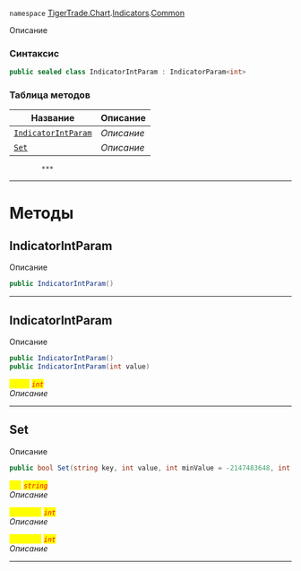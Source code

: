 
`namespace` [TigerTrade.Chart](../../../TigerTrade.Chart.md).[Indicators](../../../TigerTrade.Chart/Indicators.md).[Common](../../../TigerTrade.Chart/Indicators/Common.md)


Описание

### Синтаксис
```csharp
public sealed class IndicatorIntParam : IndicatorParam<int>
```


### Таблица методов
| Название | Описание |
| --- | --- |
| [`IndicatorIntParam`](./IndicatorIntParam.cs/Методы/IndicatorIntParam.md) | *Описание* |
| [`Set`](./IndicatorIntParam.cs/Методы/Set.md) | *Описание* |




            ***
  ***
  # Методы

## IndicatorIntParam
Описание

```csharp
public IndicatorIntParam()
```

***                

## IndicatorIntParam
Описание

```csharp
public IndicatorIntParam()
public IndicatorIntParam(int value)
```

<mark style="color:yellow;">`value`</mark> <mark style="color:red;">*`int`*</mark>  
 *Описание*  


***                

## Set
Описание

```csharp
public bool Set(string key, int value, int minValue = -2147483648, int maxValue = 2147483647)
```
<mark style="color:yellow;">`key`</mark> <mark style="color:red;">*`string`*</mark>  
 *Описание*  

<mark style="color:yellow;">`minValue`</mark> <mark style="color:red;">*`int`*</mark>  
 *Описание*  

<mark style="color:yellow;">`maxValue`</mark> <mark style="color:red;">*`int`*</mark>  
 *Описание*  


***                

